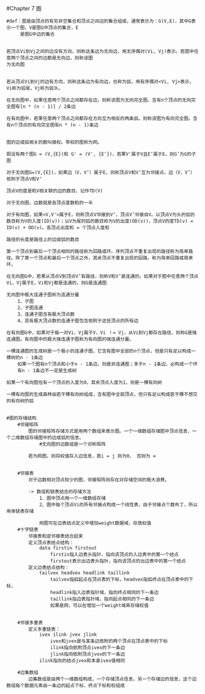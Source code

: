 #Chapter 7  	图

	#def：图是由顶点的有穷非空集合和顶点之间边的集合组成，通常表示为：G(V,E)，其中G表示一个图，V是图G中顶点的集合，E
		 是图G中边的集合


	若顶点Vi到Vj之间的边没有方向，则称这条边为无向边，用无序偶对(Vi, Vj)表示。若图中任意两个顶点之间的边都是无向边，则称该图
	为无向图


	若从顶点Vi到Vj的边有方向，则称这条边为有向边，也称为弧，用有序偶对<Vi, Vj>表示，Vi称为弧尾，Vj称为弧头。

	在无向图中，如果任意两个顶点之间都存在边，则称该图为无向完全图。含有n个顶点的无向完全图有[n * (n - 1)] / 2条边

	在有向图中，若果任意两个顶点之间都存在方向互为相反的两条弧，则称该图为有向完全图。含有n个顶点的有向完全图有n * (n - 1)条边


	图的边或弧相关的数叫做权。带权的图称为网。

	假设有两个图G = (V,{E})和 G' = (V', {E'})，若果V'属于V且E‘属于E，则G’为G的子图

	对于无向图G=(V,{E})，如果边（V，V‘）属于E，则称顶点V和V‘互为邻接点，边（V，V’）依附于顶点V和V‘

	顶点V的度是和V相关联的边的数目，记作TD(V)

	对于无向图，边数就是各顶点度数和的一半

	对于有向图，如果<V,V'>属于E，则称顶点V邻接到V‘，顶点V’邻接自V。以顶点V为头的弧的数目称为V的入度(ID(v))；以V为尾的弧的数目称为V的出度(OD(v))，顶点V的度TD(v) = ID(v) + OD(v)。各顶点出度和 = 个顶点入度和

	路径的长度是路径上的边或弧的数目

	第一个顶点到最后一个顶点相同的路径称为回路或环。序列顶点不重复出现的路径称为简单路径。除了第一个顶点和最后一个顶点之外，其余顶点不重复出现的回路，称为简单回路或简单环。

	在无向图G中，若果从顶点V到顶点V‘有路径，则称V和V’是连通的。如果对于图中任意两个顶点Vi，Vj属于E，Vi和Vj都是连通的，则G是连通图

	无向图中极大连通子图称为连通分量
		1、子图
		2、子图连通
		3、连通子图含有极大顶点数
		4、具有极大顶点数的连通子图包含依附于这些顶点的所有边

	在有向图G中，如果对于每一对Vi、Vj属于V，Vi ！= Vj，从Vi到Vj都存在路径，则称G是强连通图。有向图中的极大强连通子图称为有向图的强连通分量。

	一棵连通图的生成树是一个极小的连通子图，它含有图中全部的n个顶点，但是只有足以构成一棵树的n - 1条边
		如果一个图有n个顶点和小于n - 1条边，则是非连通图；多于n - 1条边，必构成一个环
		有n - 1条边不一定是生成树

	如果一个有向图恰有一个顶点的入度为0，其余顶点入度为1，则是一棵有向树

	一棵有向图的生成森林由若干棵有向树组成，含有图中全部顶点，但只有足以构成若干棵不想交的有向树的弧


	#图的存储结构
		#邻接矩阵
			图的邻接矩阵存储方式是用两个数组来表示图。一个一维数组存储图中顶点信息，一个二维数组存储图中的边或弧的信息。
				#无向图的边数组是一个对称矩阵

			若为网图，则将权值存入边信息，若i = j 则为0， 否则为 ∞


		#邻接表
			对于边数相对顶点较少的图，邻接矩阵则存在对存储空间的极大浪费。

			-> 数组和链表结合的存储方法
				1、图中顶点用一个一维数组存储
				2、图中每个顶点Vi的所有邻接点构成一个线性表，由于邻接点个数布丁，所以用单链表存储

				网图可在边表结点定义中增加weight数据域，存放权值
		#十字链表
			邻接表和逆邻接表结合起来
			定义顶点表结点结构：
				data firstin firstout
					firstin指入边表头指针，指向该顶点的入边表中的第一个结点
					firstout表示出边表头指针，指向该顶点的出边表中的第一个结点
			定义边表结点结构：
				tailvex headvex headlink taillink
					tailvex指弧起点在顶点表的下标，headvex指弧终点在顶点表中的下标，
					headlink指入边表指针域，指向终点相同的下一条边
					taillink指边表指针域，指向起点相同的下一条边
					如果是网，可以在增加一个weight域来存储权值

			
		#邻接多重表
			定义多重链表：
				ivex ilink jvex jlink
					ivex和jvex是与某条边依附的两个顶点在顶点表中的下标
					ilink指向依附顶点ivex的下一条边
					jlink指向依附顶点jvex的下一条边
				ilink指向的结点jvex和本身ivex值相同

		#边集数组
			边集数组是由两个一维数组构成，一个存储顶点信息，另一个存储边的信息，这个边数组每个数据元素由一条边的起点下标、终点下标和权组成